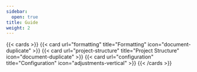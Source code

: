 ```yaml
---
sidebar:
  open: true
title: Guide
weight: 2
---
```


{{< cards >}}
  {{< card url="formatting" title="Formatting" icon="document-duplicate" >}}
  {{< card url="project-structure" title="Project Structure" icon="document-duplicate" >}}
  {{< card url="configuration" title="Configuration" icon="adjustments-vertical" >}}
{{< /cards >}}
